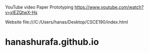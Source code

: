 YouTube video Paper Prototyping https://www.youtube.com/watch?v=xIEZQtwX-Hs

Website file:///C:/Users/hanas/Desktop/CSCE190/index.html
# hanashurafa.github.io

